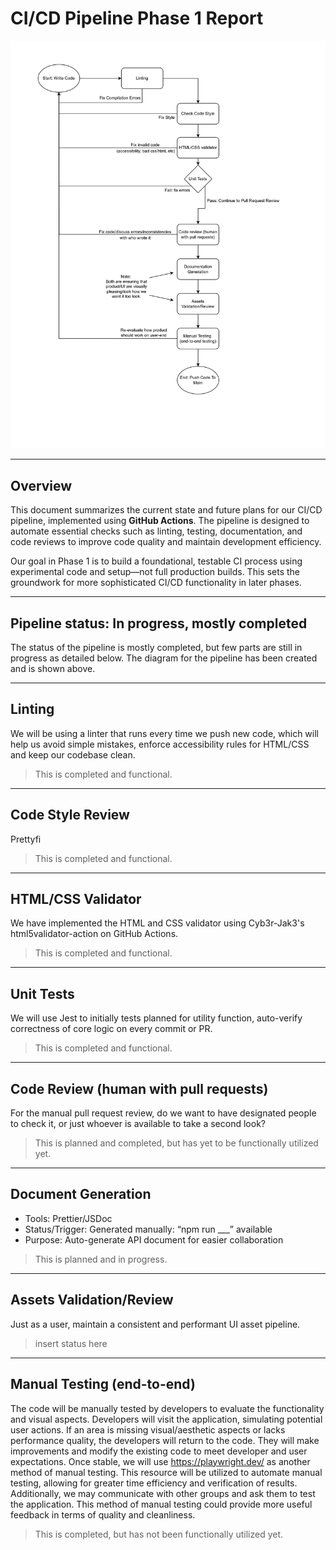 # CI/CD Pipeline Phase 1 Report

![Pipeline Diagram](./phase1.png)

---

## Overview

This document summarizes the current state and future plans for our CI/CD pipeline, implemented using **GitHub Actions**. The pipeline is designed to automate essential checks such as linting, testing, documentation, and code reviews to improve code quality and maintain development efficiency.

Our goal in Phase 1 is to build a foundational, testable CI process using experimental code and setup—not full production builds. This sets the groundwork for more sophisticated CI/CD functionality in later phases.

---

## Pipeline status: In progress, mostly completed

The status of the pipeline is mostly completed, but few parts are still in progress as detailed below. The diagram for the pipeline has been created and is shown above.

---

## Linting

We will be using a linter that runs every time we push new code, which will help us avoid simple mistakes, enforce accessibility rules for HTML/CSS and keep our codebase clean.

> This is completed and functional.

---

## Code Style Review

Prettyfi

> This is completed and functional.

---

## HTML/CSS Validator

We have implemented the HTML and CSS validator using Cyb3r-Jak3's html5validator-action on GitHub Actions. 

> This is completed and functional.

---

## Unit Tests

We will use Jest to initially tests planned for utility function, auto-verify correctness of core logic on every commit or PR.

> This is completed and functional.

---

## Code Review (human with pull requests)

For the manual pull request review, do we want to have designated people to check it, or just whoever is available to take a second look?

> This is planned and completed, but has yet to be functionally utilized yet.

---

## Document Generation

- Tools: Prettier/JSDoc  
- Status/Trigger: Generated manually: “npm run ___” available  
- Purpose: Auto-generate API document for easier collaboration

> This is planned and in progress.

---

## Assets Validation/Review

Just as a user, maintain a consistent and performant UI asset pipeline.

> insert status here

---

## Manual Testing (end-to-end)

The code will be manually tested by developers to evaluate the functionality and visual aspects. Developers will visit the application, simulating potential user actions. If an area is missing visual/aesthetic aspects or lacks performance quality, the developers will return to the code. They will make improvements and modify the existing code to meet developer and user expectations. Once stable, we will use https://playwright.dev/ as another method of manual testing. This resource will be utilized to automate manual testing, allowing for greater time efficiency and verification of results. Additionally, we may communicate with other groups and ask them to test the application. This method of manual testing could provide more useful feedback in terms of quality and cleanliness. 

> This is completed, but has not been functionally utilized yet.

